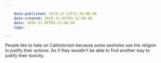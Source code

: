 ```yaml
---

    date-published: 2019-12-13T11:36:00-06
    date-created: 2019-11-01T03:12:00-06
    date: 2019-11-01T03:12:00-06
    tags:

---
```


People like to hate on Catholocism because some assholes use the religion to justify their actions. As if they wouldn't be able to find another way to justify their toxicity.